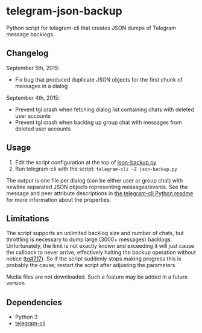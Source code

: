 # telegram-json-backup

Python script for telegram-cli that creates JSON dumps of Telegram message backlogs.

## Changelog
September 5th, 2015:

* Fix bug that produced duplicate JSON objects for the first chunk of messages in a dialog

September 4th, 2015:

* Prevent tgl crash when fetching dialog list containing chats with deleted user accounts
* Prevent tgl crash when backing up group chat with messages from deleted user accounts

## Usage

1. Edit the script configuration at the top of [json-backup.py](json-backup.py)
2. Run telegram-cli with the script: `telegram-cli -Z json-backup.py`

The output is one file per dialog (can be either user or group chat) with newline separated JSON objects representing messages/events.
See the message and peer attribute descriptions in [the telegram-cli Python readme](https://github.com/vysheng/tg/blob/master/README-PY.md) for more information about the properties.

## Limitations

The script supports an unlimited backlog size and number of chats, but throttling is necessary to dump large (3000+ messages) backlogs. Unfortunately, the limit is not exactly known and exceeding it will just cause the callback to never arrive, effectively halting the backup operation without notice ([tg#717](https://github.com/vysheng/tg/issues/717)). So if the script suddenly stops making progress this is probably the cause; restart the script after adjusting the parameters.

Media files are not downloaded. Such a feature may be added in a future version.

## Dependencies

* Python 3
* [telegram-cli](https://github.com/vysheng/tg)
